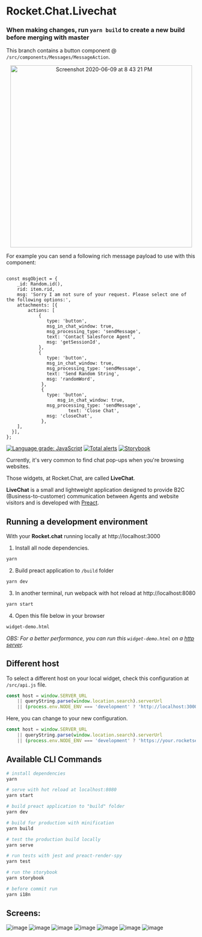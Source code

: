 # Rocket.Chat.Livechat


### When making changes, run `yarn build` to create a new build before merging with master


This branch contains a button component @ `/src/components/Messages/MessageAction`. 

<p align="center">
<img width="483" alt="Screenshot 2020-06-09 at 8 43 21 PM" src="https://user-images.githubusercontent.com/41849970/84166039-025fc780-aa92-11ea-9f84-81adf1bcd823.png">
</p>

For example you can send a following rich message payload to use with this component:

```

const msgObject = {
	_id: Random.id(),
	rid: item.rid,
	msg: 'Sorry I am not sure of your request. Please select one of the following options:',
	attachments: [{
		actions: [
			{
			   type: 'button',
			   msg_in_chat_window: true,
			   msg_processing_type: 'sendMessage',
			   text: 'Contact Salesforce Agent',
			   msg: 'getSessionId',
			},
			{
			   type: 'button',
			   msg_in_chat_window: true,
			   msg_processing_type: 'sendMessage',
			   text: 'Send Random String',
			   msg: 'randomWord',
			 },
			 {
			   type: 'button',
		           msg_in_chat_window: true,
			   msg_processing_type: 'sendMessage',
	                   text: 'Close Chat',
			   msg: 'closeChat',
			 },
	],
  }],
};

```

[![Language grade: JavaScript](https://img.shields.io/lgtm/grade/javascript/g/RocketChat/Rocket.Chat.Livechat.svg?logo=lgtm&logoWidth=18)](https://lgtm.com/projects/g/RocketChat/Rocket.Chat.Livechat/context:javascript)
[![Total alerts](https://img.shields.io/lgtm/alerts/g/RocketChat/Rocket.Chat.Livechat.svg?logo=lgtm&logoWidth=18)](https://lgtm.com/projects/g/RocketChat/Rocket.Chat.Livechat/alerts/)
[![Storybook](https://cdn.jsdelivr.net/gh/storybooks/brand@master/badge/badge-storybook.svg)](https://rocketchat.github.io/Rocket.Chat.Livechat)

Currently, it's very common to find chat pop-ups when you're browsing websites.

Those widgets, at Rocket.Chat, are called **LiveChat**.

**LiveChat** is a small and lightweight application designed to provide B2C (Business-to-customer) communication between Agents and website visitors and is developed with [Preact](https://preactjs.com).

## Running a development environment

With your **Rocket.chat** running locally at http://localhost:3000
<br />

1. Install all node dependencies.
``` bash
yarn
```

2. Build preact application to `/build` folder
``` bash
yarn dev
```

3. In another terminal, run webpack with hot reload at http://localhost:8080
``` bash
yarn start
```

4. Open this file below in your browser
``` bash
widget-demo.html
```

*OBS: For a better performance, you can run this `widget-demo.html` on a [http server](https://github.com/http-party/http-server).*

## Different host

To select a different host on your local widget, check this configuration at `/src/api.js` file.

``` javascript
const host = window.SERVER_URL
	|| queryString.parse(window.location.search).serverUrl
	|| (process.env.NODE_ENV === 'development' ? 'http://localhost:3000' : null);
```

Here, you can change to your new configuration.

``` javascript
const host = window.SERVER_URL
	|| queryString.parse(window.location.search).serverUrl
	|| (process.env.NODE_ENV === 'development' ? 'https://your.rocketserver.com' : null);
```

## Available CLI Commands

``` bash
# install dependencies
yarn

# serve with hot reload at localhost:8080
yarn start

# build preact application to "build" folder
yarn dev

# build for production with minification
yarn build

# test the production build locally
yarn serve

# run tests with jest and preact-render-spy
yarn test

# run the storybook
yarn storybook

# before commit run
yarn i18n
```

## Screens:
![image](https://user-images.githubusercontent.com/5263975/44279585-497b2980-a228-11e8-81a2-36bc3389549e.png)
![image](https://user-images.githubusercontent.com/5263975/44279599-5730af00-a228-11e8-8873-553ef53ee25a.png)
![image](https://user-images.githubusercontent.com/5263975/44279626-6f083300-a228-11e8-8886-c430b28a8e75.png)
![image](https://user-images.githubusercontent.com/5263975/44279634-74657d80-a228-11e8-9583-bf8079972696.png)
![image](https://user-images.githubusercontent.com/5263975/44279639-7b8c8b80-a228-11e8-9815-1a0e3540c4f5.png)
![image](https://user-images.githubusercontent.com/5263975/44279643-847d5d00-a228-11e8-804e-27b973dee8b2.png)
![image](https://user-images.githubusercontent.com/5263975/44279655-90691f00-a228-11e8-8511-4a328a77e5bb.png)
